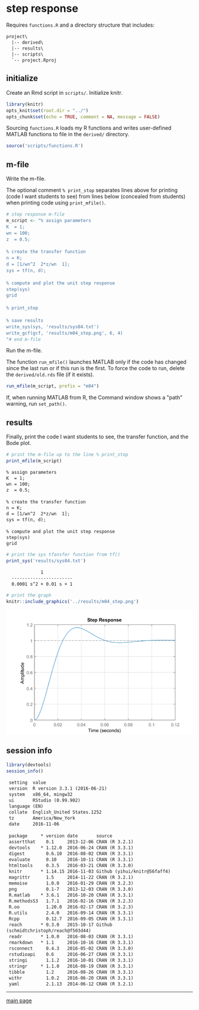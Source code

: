 
step response
=============

Requires `functions.R` and a directory structure that includes:

    project\
      |-- derived\
      |-- results\
      |-- scripts\
      `-- project.Rproj

initialize
----------

Create an Rmd script in `scripts/`. Initialize knitr.

``` r
library(knitr)
opts_knit$set(root.dir = "../")
opts_chunk$set(echo = TRUE, comment = NA, message = FALSE)
```

Sourcing `functions.R` loads my R functions and writes user-defined MATLAB functions to file in the `derived/` directory.

``` r
source('scripts/functions.R')
```

m-file
------

Write the m-file.

The optional comment `% print_stop` separates lines above for printing (code I want students to see) from lines below (concealed from students) when printing code using `print_mfile()`.

``` r
# step response m-file
m_script <- "% assign parameters
K  = 1;
wn = 100;
z  = 0.5;

% create the transfer function
n = K;
d = [1/wn^2  2*z/wn  1];
sys = tf(n, d);

% compute and plot the unit step response
step(sys)
grid

% print_stop 

% save results
write_sys(sys, 'results/sys04.txt')
write_gcf(gcf, 'results/m04_step.png', 6, 4)
"# end m-file
```

Run the m-file.

The function `run_mfile()` launches MATLAB only if the code has changed since the last run or if this run is the first. To force the code to run, delete the `derived/old.rds` file (if it exists).

``` r
run_mfile(m_script, prefix = "m04")
```

If, when running MATLAB from R, the Command window shows a "path" warning, run `set_path()`.

results
-------

Finally, print the code I want students to see, the transfer function, and the Bode plot.

``` r
# print the m-file up to the line % print_stop
print_mfile(m_script)
```

    % assign parameters
    K  = 1;
    wn = 100;
    z  = 0.5;

    % create the transfer function
    n = K;
    d = [1/wn^2  2*z/wn  1];
    sys = tf(n, d);

    % compute and plot the unit step response
    step(sys)
    grid

``` r
# print the sys tfansfer function from tf()
print_sys('results/sys04.txt')
```

                 1
      -----------------------
      0.0001 s^2 + 0.01 s + 1

``` r
# print the graph
knitr::include_graphics('../results/m04_step.png')
```

<img src="../results/m04_step.png" width="900" />

session info
------------

``` r
library(devtools)
session_info()
```

     setting  value                       
     version  R version 3.3.1 (2016-06-21)
     system   x86_64, mingw32             
     ui       RStudio (0.99.902)          
     language (EN)                        
     collate  English_United States.1252  
     tz       America/New_York            
     date     2016-11-06                  

     package     * version date       source                                 
     assertthat    0.1     2013-12-06 CRAN (R 3.2.1)                         
     devtools    * 1.12.0  2016-06-24 CRAN (R 3.3.1)                         
     digest        0.6.10  2016-08-02 CRAN (R 3.3.1)                         
     evaluate      0.10    2016-10-11 CRAN (R 3.3.1)                         
     htmltools     0.3.5   2016-03-21 CRAN (R 3.3.0)                         
     knitr       * 1.14.15 2016-11-03 Github (yihui/knitr@56faff4)           
     magrittr      1.5     2014-11-22 CRAN (R 3.2.1)                         
     memoise       1.0.0   2016-01-29 CRAN (R 3.2.3)                         
     png           0.1-7   2013-12-03 CRAN (R 3.3.0)                         
     R.matlab    * 3.6.1   2016-10-20 CRAN (R 3.3.1)                         
     R.methodsS3   1.7.1   2016-02-16 CRAN (R 3.2.3)                         
     R.oo          1.20.0  2016-02-17 CRAN (R 3.2.3)                         
     R.utils       2.4.0   2016-09-14 CRAN (R 3.3.1)                         
     Rcpp          0.12.7  2016-09-05 CRAN (R 3.3.1)                         
     reach       * 0.3.0   2015-10-17 Github (schmidtchristoph/reach@f503d44)
     readr       * 1.0.0   2016-08-03 CRAN (R 3.3.1)                         
     rmarkdown   * 1.1     2016-10-16 CRAN (R 3.3.1)                         
     rsconnect     0.4.3   2016-05-02 CRAN (R 3.3.0)                         
     rstudioapi    0.6     2016-06-27 CRAN (R 3.3.1)                         
     stringi       1.1.2   2016-10-01 CRAN (R 3.3.1)                         
     stringr     * 1.1.0   2016-08-19 CRAN (R 3.3.1)                         
     tibble        1.2     2016-08-26 CRAN (R 3.3.1)                         
     withr         1.0.2   2016-06-20 CRAN (R 3.3.1)                         
     yaml          2.1.13  2014-06-12 CRAN (R 3.2.1)                         

------------------------------------------------------------------------

[main page](../README.md)
